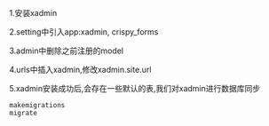1.安装xadmin

2.setting中引入app:xadmin, crispy_forms

3.admin中删除之前注册的model

4.urls中插入xadmin,修改xadmin.site.url

5.xadmin安装成功后,会存在一些默认的表,我们对xadmin进行数据库同步

```
makemigrations
migrate
```

